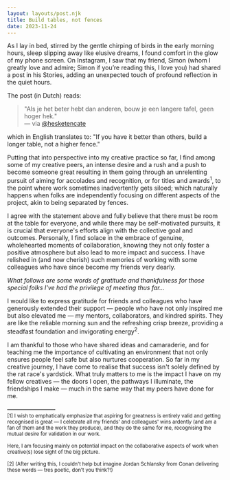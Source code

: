 ```yaml
---
layout: layouts/post.njk
title: Build tables, not fences
date: 2023-11-24
---
```


As I lay in bed, stirred by the gentle chirping of birds in the early morning hours, sleep slipping away like elusive dreams, I found comfort in the glow of my phone screen. On Instagram, I saw that my friend, Simon (whom I greatly love and admire; Simon if you’re reading this, I love you) had shared a post in his Stories, adding an unexpected touch of profound reflection in the quiet hours.

The post (in Dutch) reads:

> "Als je het beter hebt dan anderen, bouw je een langere tafel, geen hoger hek."  
<span class="post-links">— via [@hesketencate](https://www.instagram.com/p/CMRTsSrFKf-/)</span>

which in English translates to: "If you have it better than others, build a longer table, not a higher fence." 

Putting that into perspective into my creative practice so far, I find among some of my creative peers, an intense desire and a rush and a push to become someone great resulting in them going through an unrelenting pursuit of aiming for accolades and recognition, or for titles and awards<sup>1</sup>, to the point where work sometimes inadvertently gets siloed; which naturally happens when folks are independently focusing on different aspects of the project, akin to being separated by fences. 

I agree with the statement above and fully believe that there must be room at the table for everyone, and while there may be self-motivated pursuits, it is crucial that everyone's efforts align with the collective goal and outcomes. Personally, I find solace in the embrace of genuine, wholehearted moments of collaboration, knowing they not only foster a positive atmosphere but also lead to more impact and success. I have relished in (and now cherish) such memories of working with some colleagues who have since become my friends very dearly.

_What follows are some words of gratitude and thankfulness for those special folks I've had the privilege of meeting thus far..._

I would like to express gratitude for friends and colleagues who have generously extended their support — people who have not only inspired me but also elevated me — my mentors, collaborators, and kindred spirits. They are like the reliable morning sun and the refreshing crisp breeze, providing a steadfast foundation and invigorating energy<sup>2</sup>.

I am thankful to those who have shared ideas and camaraderie, and for teaching me the importance of cultivating an environment that not only ensures people feel safe but also nurtures cooperation. So far in my creative journey, I have come to realise that success isn't solely defined by the rat race's yardstick. What truly matters to me is the impact I have on my fellow creatives — the doors I open, the pathways I illuminate, the friendships I make — much in the same way that my peers have done for me.

————————  
<small>[1] I wish to emphatically emphasize that aspiring for greatness is entirely valid and getting recognised is great — I  celebrate all my friends' and colleagues' wins ardently (and am a fan of them and the work they produce), and they do the same for me, recognising the mutual desire for validation in our work. 

Here, I am focusing mainly on potential impact on the collaborative aspects of work when creative(s) lose sight of the big picture.</small>  

<small>[2] (After writing this, I couldn't help but imagine Jordan Schlansky from Conan delivering these words — tres poetic, don't you think?!) </small>
